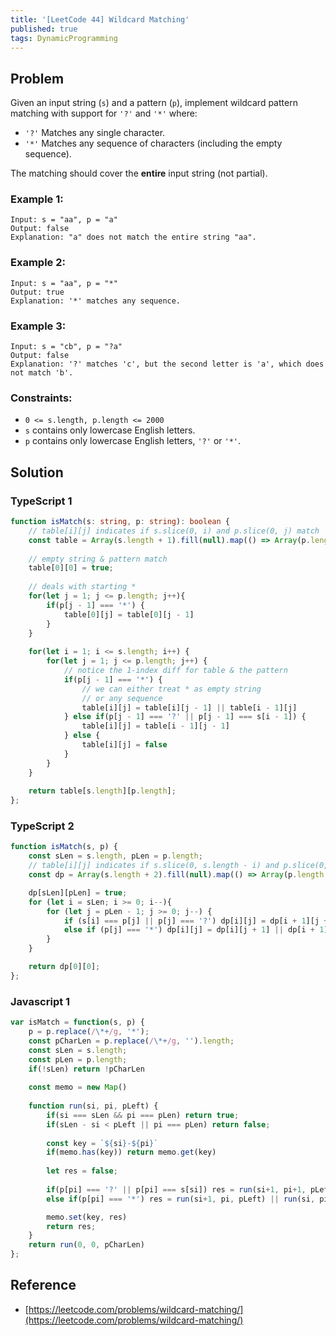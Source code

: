 ```yaml
---
title: '[LeetCode 44] Wildcard Matching'
published: true
tags: DynamicProgramming
---
```


## Problem

Given an input string (`s`) and a pattern (`p`), implement wildcard pattern
matching with support for `'?'` and `'*'` where:

- `'?'` Matches any single character.
- `'*'` Matches any sequence of characters (including the empty sequence).

The matching should cover the **entire** input string (not partial).
 
### Example 1:

```
Input: s = "aa", p = "a"
Output: false
Explanation: "a" does not match the entire string "aa".
```

### Example 2:

```
Input: s = "aa", p = "*"
Output: true
Explanation: '*' matches any sequence.
```

### Example 3:

```
Input: s = "cb", p = "?a"
Output: false
Explanation: '?' matches 'c', but the second letter is 'a', which does not match 'b'.
```

### Constraints:

- `0 <= s.length, p.length <= 2000`
- `s` contains only lowercase English letters.
- `p` contains only lowercase English letters, `'?'` or `'*'`.

## Solution

### TypeScript 1

```typescript
function isMatch(s: string, p: string): boolean {
    // table[i][j] indicates if s.slice(0, i) and p.slice(0, j) match
    const table = Array(s.length + 1).fill(null).map(() => Array(p.length + 1).fill(false))
    
    // empty string & pattern match
    table[0][0] = true;
    
    // deals with starting *
    for(let j = 1; j <= p.length; j++){
        if(p[j - 1] === '*') {
            table[0][j] = table[0][j - 1]
        }
    }
    
    for(let i = 1; i <= s.length; i++) {
        for(let j = 1; j <= p.length; j++) {
            // notice the 1-index diff for table & the pattern
            if(p[j - 1] === '*') {
                // we can either treat * as empty string
                // or any sequence
                table[i][j] = table[i][j - 1] || table[i - 1][j]
            } else if(p[j - 1] === '?' || p[j - 1] === s[i - 1]) {
                table[i][j] = table[i - 1][j - 1]
            } else {
                table[i][j] = false
            }
        }
    }
    
    return table[s.length][p.length];
};
```

### TypeScript 2

```typescript
function isMatch(s, p) {
	const sLen = s.length, pLen = p.length;
    // table[i][j] indicates if s.slice(0, s.length - i) and p.slice(0, p.length - j) match
	const dp = Array(s.length + 2).fill(null).map(() => Array(p.length + 2).fill(false))

	dp[sLen][pLen] = true;
	for (let i = sLen; i >= 0; i--){
		for (let j = pLen - 1; j >= 0; j--) {
			if (s[i] === p[j] || p[j] === '?') dp[i][j] = dp[i + 1][j + 1];
			else if (p[j] === '*') dp[i][j] = dp[i][j + 1] || dp[i + 1][j] || dp[i + 1][j + 1];
		}
	}

	return dp[0][0];
};
```

### Javascript 1

```javascript
var isMatch = function(s, p) {
    p = p.replace(/\*+/g, '*');
    const pCharLen = p.replace(/\*+/g, '').length;
    const sLen = s.length;
    const pLen = p.length;
    if(!sLen) return !pCharLen 
    
    const memo = new Map()
    
    function run(si, pi, pLeft) {
        if(si === sLen && pi === pLen) return true;
        if(sLen - si < pLeft || pi === pLen) return false;
        
        const key = `${si}-${pi}`
        if(memo.has(key)) return memo.get(key)
        
        let res = false;
        
        if(p[pi] === '?' || p[pi] === s[si]) res = run(si+1, pi+1, pLeft-1)
        else if(p[pi] === '*') res = run(si+1, pi, pLeft) || run(si, pi+1, pLeft)

        memo.set(key, res)
        return res;
    }
    return run(0, 0, pCharLen)
};
```

## Reference

- [https://leetcode.com/problems/wildcard-matching/](https://leetcode.com/problems/wildcard-matching/)
